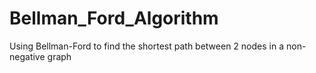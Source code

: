 # Bellman_Ford_Algorithm
Using Bellman-Ford to find the shortest path between 2 nodes in a non-negative graph
